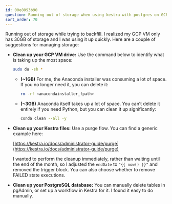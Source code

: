 ```yaml
---
id: 00e8093b90
question: Running out of storage when using kestra with postgres on GCP VM
sort_order: 70
---
```


Running out of storage while trying to backfill. I realized my GCP VM only has 30GB of storage and I was using it up quickly. Here are a couple of suggestions for managing storage:

- **Clean up your GCP VM drive:** Use the command below to identify what is taking up the most space:

  ```bash
  sudo du -sh *
  ```

  - **(~1GB)** For me, the Anaconda installer was consuming a lot of space. If you no longer need it, you can delete it:
  
    ```bash
    rm -rf <anacondainstaller_fpath>
    ```

  - **(~3GB)** Anaconda itself takes up a lot of space. You can’t delete it entirely if you need Python, but you can clean it up significantly:
    
    ```bash
    conda clean --all -y
    ```

- **Clean up your Kestra files:** Use a purge flow. You can find a generic example here:
  
  [https://kestra.io/docs/administrator-guide/purge](https://kestra.io/docs/administrator-guide/purge)
  
  I wanted to perform the cleanup immediately, rather than waiting until the end of the month, so I adjusted the `endDate` to `"{{ now() }}"` and removed the trigger block. You can also choose whether to remove FAILED state executions.

- **Clean up your PostgreSQL database:** You can manually delete tables in pgAdmin, or set up a workflow in Kestra for it. I found it easy to do manually.